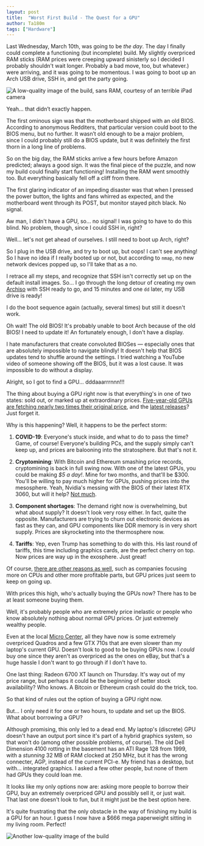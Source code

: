 ```yaml
---
layout: post
title:  "Worst First Build - The Quest for a GPU"
author: Ta180m
tags: ["Hardware"]
---
```



Last Wednesday, March 10th, was going to be *the day*. The day I finally could complete a functioning (but incomplete) build. My slightly overpriced RAM sticks (RAM prices were creeping upward sinisterly so I decided I probably shouldn't wait longer. Probably a bad move, too, but whatever.) were arriving, and it was going to be momentous. I was going to boot up an Arch USB drive, SSH in, and get the party going.

![A low-quality image of the build, sans RAM, courtesy of an terrible iPad camera](/blog/assets/build.jpg)

Yeah... that didn’t exactly happen.

The first ominous sign was that the motherboard shipped with an old BIOS. According to anonymous Redditers, that particular version could boot to the BIOS menu, but no further. It wasn’t old enough to be a major problem, since I could probably still do a BIOS update, but it was definitely the first thorn in a long line of problems.

So on the big day, the RAM sticks arrive a few hours before Amazon predicted; always a good sign. It was the final piece of the puzzle, and now my build could finally start functioning! Installing the RAM went smoothly too. But everything basically fell off a cliff from there.

The first glaring indicator of an impeding disaster was that when I pressed the power button, the lights and fans whirred as expected, and the motherboard went through its POST, but monitor stayed pitch black. No signal.

Aw man, I didn't have a GPU, so... no signal! I was going to have to do this blind. No problem, though, since I could SSH in, right?

Well... let's not get ahead of ourselves. I still need to boot up Arch, right?

So I plug in the USB drive, and try to boot up, but oops! I can't see anything! So I have no idea if I really booted up or not, but according to `nmap`, no new network devices popped up, so I'll take that as a no.

I retrace all my steps, and recognize that SSH isn't correctly set up on the default install images. So... I go through the long detour of creating my own [Archiso](https://wiki.archlinux.org/index.php/Archiso) with SSH ready to go, and 15 minutes and one `dd` later, my USB drive is ready!

I do the boot sequence again (actually, several times) but still it doesn't work. 

Oh wait! The old BIOS! It's probably unable to boot Arch because of the old BIOS! I need to update it! An fortunately enough, I don't have a display.

I hate manufacturers that create convoluted BIOSes — especially ones that are absolutely impossible to navigate blindly! It doesn't help that BIOS updates tend to shuffle around the settings. I tried watching a YouTube video of someone showing off the BIOS, but it was a lost cause. It was impossible to do without a display.

Alright, so I got to find a GPU... dddaaarrrnnn!!!

The thing about buying a GPU right now is that everything's in one of two states: sold out, or marked up at extraordinary prices. [Five-year-old GPUs are fetching nearly two times their original price](https://www.amazon.com/GeForce-192-bit-Compatible-DirectX-Graphics/dp/B08YCRY3V7/ref=sr_1_1?dchild=1&keywords=geforce+gtx+%221060%22&qid=1615860494&sr=8-1), and the [latest releases](https://www.techradar.com/news/current-nvidia-rtx-3000-gpu-prices-are-so-much-worse-than-we-thought)? Just forget it.

Why is this happening? Well, it happens to be the perfect storm:

1. **COVID-19**: Everyone's stuck inside, and what to do to pass the time? Game, of course! Everyone's building PCs, and the supply simply can't keep up, and prices are balooning into the stratosphere. But that's not it.

2. **Cryptomining**: With Bitcoin and Ethereum smashing price records, cryptomining is back in full swing now. With one of the latest GPUs, you could be making *$5 a day!*. Mine for two months, and that'll be $300. You'll be willing to pay much higher for GPUs, pushing prices into the mesosphere. Yeah, Nvidia's messing with the BIOS of their latest RTX 3060, but will it help? [Not much](https://www.theverge.com/platform/amp/2021/3/16/22333544/nvidia-rtx-3060-ethereum-mining-rate-limit-unlock-driver).

3. **Component shortages**: The demand right now is overwhelming, but what about supply? It doesn't look very rosy either. In fact, quite the opposite. Manufacturers are trying to churn out electronic devices as fast as they can, and GPU components like DDR memory is in very short supply. Prices are skyrocketing into the thermosphere now.

4. **Tariffs**: Yep, even Trump has something to do with this. His last round of tariffs, this time including graphics cards, are the perfect cherry on top. Now prices are way up in the exosphere. Just great!

Of course, [there are other reasons as well](https://naturecheck.org/2021/03/15/cpu-and-gpu-availability-and-pricing-update-march-2021/), such as companies focusing more on CPUs and other more profitable parts, but GPU prices just seem to keep on going up.

With prices this high, who's actually buying the GPUs now? There has to be at least someone buying them.

Well, it's probably people who are extremely price inelastic or people who know absolutely nothing about normal GPU prices. Or just extremely wealthy people.

Even at the local [Micro Center](ategory/4294966937/video-cards), all they have now is some extremely overpriced Quadros and a few GTX 710s that are even slower than my laptop's current GPU. Doesn't look to good to be buying GPUs now. I *could* buy one since they aren't as overpriced as the ones on eBay, but that's a huge hassle I don't want to go through if I don't have to.

One last thing: Radeon 6700 XT launch on Thursday. It's way out of my price range, but perhaps it could be the beginning of better stock availability? Who knows. A Bitcoin or Ethereum crash could do the trick, too.

So that kind of rules out the option of buying a GPU right now.

But... I only need it for one or two hours, to update and set up the BIOS. What about borrowing a GPU?

Although promising, this only led to a dead end. My laptop's (discrete) GPU doesn't have an output port since it's part of a hybrid graphics system, so that won't do (among other possible problems, of course). The old Dell Dimension 4100 rotting in the basement has an ATI Rage 128 from 1999, with a *stunning* 32 MB of RAM clocked at 250 MHz, but it has the wrong connecter, AGP, instead of the current PCI-e. My friend has a desktop, but with... integrated graphics. I asked a few other people, but none of them had GPUs they could loan me.

It looks like my only options now are: asking more people to borrow their GPU, buy an extremely overpriced GPU and possibly sell it, or just wait. That last one doesn't look to fun, but it might just be the best option here.

It's quite frustrating that the only obstacle in the way of finishing my build is a GPU for an hour. I guess I now have a $666 mega paperweight sitting in my living room. Perfect!

![Another low-quality image of the build](/blog/assets/build2.jpg)
